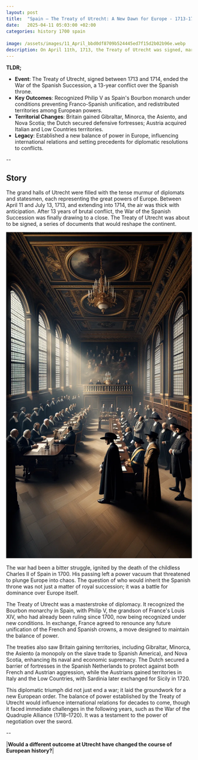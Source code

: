 ```yaml
---
layout: post
title:  "Spain – The Treaty of Utrecht: A New Dawn for Europe - 1713-1714"
date:   2025-04-11 05:03:00 +02:00
categories: history 1700 spain

image: /assets/images/11_April_bbd0df8709b524445ed7f15d2b02b96e.webp
description: On April 11th, 1713, the Treaty of Utrecht was signed, marking the end of the War of the Spanish Succession. This series of treaties helped to establish a balance of power in Europe and led to the recognition of the Bourbon monarchy in Spain.
---
```


**TLDR;**
- **Event**: The Treaty of Utrecht, signed between 1713 and 1714, ended the War of the Spanish Succession, a 13-year conflict over the Spanish throne.
- **Key Outcomes**: Recognized Philip V as Spain's Bourbon monarch under conditions preventing Franco-Spanish unification, and redistributed territories among European powers.
- **Territorial Changes**: Britain gained Gibraltar, Minorca, the Asiento, and Nova Scotia; the Dutch secured defensive fortresses; Austria acquired Italian and Low Countries territories.
- **Legacy**: Established a new balance of power in Europe, influencing international relations and setting precedents for diplomatic resolutions to conflicts.

--


## Story
The grand halls of Utrecht were filled with the tense murmur of diplomats and statesmen, each representing the great powers of Europe. Between April 11 and July 13, 1713, and extending into 1714, the air was thick with anticipation. After 13 years of brutal conflict, the War of the Spanish Succession was finally drawing to a close. The Treaty of Utrecht was about to be signed, a series of documents that would reshape the continent.

![Image](/assets/images/11_April_bbd0df8709b524445ed7f15d2b02b96e.webp)

The war had been a bitter struggle, ignited by the death of the childless Charles II of Spain in 1700. His passing left a power vacuum that threatened to plunge Europe into chaos. The question of who would inherit the Spanish throne was not just a matter of royal succession; it was a battle for dominance over Europe itself.

The Treaty of Utrecht was a masterstroke of diplomacy. It recognized the Bourbon monarchy in Spain, with Philip V, the grandson of France's Louis XIV, who had already been ruling since 1700, now being recognized under new conditions. In exchange, France agreed to renounce any future unification of the French and Spanish crowns, a move designed to maintain the balance of power.

The treaties also saw Britain gaining territories, including Gibraltar, Minorca, the Asiento (a monopoly on the slave trade to Spanish America), and Nova Scotia, enhancing its naval and economic supremacy. The Dutch secured a barrier of fortresses in the Spanish Netherlands to protect against both French and Austrian aggression, while the Austrians gained territories in Italy and the Low Countries, with Sardinia later exchanged for Sicily in 1720.

This diplomatic triumph did not just end a war; it laid the groundwork for a new European order. The balance of power established by the Treaty of Utrecht would influence international relations for decades to come, though it faced immediate challenges in the following years, such as the War of the Quadruple Alliance (1718–1720). It was a testament to the power of negotiation over the sword.


--

|**Would a different outcome at Utrecht have changed the course of European history?**|

